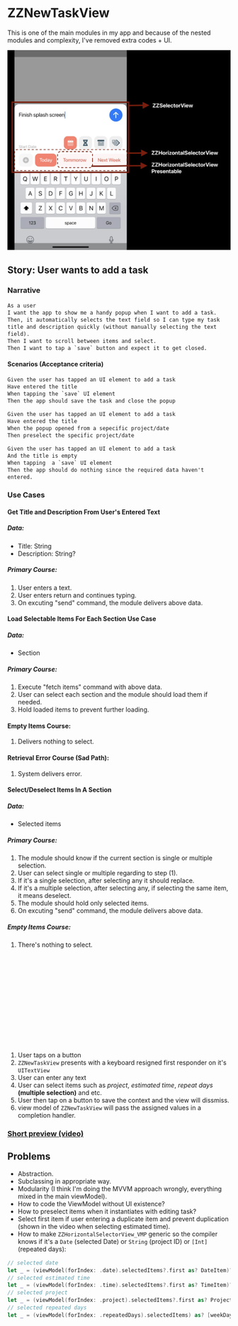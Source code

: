 # ZZNewTaskView
This is one of the main modules in my app and because of the nested modules and complexity, I've removed extra codes + UI.

![Preview](/Resources/UI.png)

## Story: User wants to add a task

### Narrative
```
As a user
I want the app to show me a handy popup when I want to add a task.
Then, it automatically selects the text field so I can type my task title and description quickly (without manually selecting the text field).
Then I want to scroll between items and select.
Then I want to tap a `save` button and expect it to get closed.
```

#### Scenarios (Acceptance criteria)
```
Given the user has tapped an UI element to add a task
Have entered the title
When tapping the `save` UI element
Then the app should save the task and close the popup
```
```
Given the user has tapped an UI element to add a task
Have entered the title
When the popup opened from a sepecific project/date
Then preselect the specific project/date
```
```
Given the user has tapped an UI element to add a task
And the title is empty
When tapping  a `save` UI element
Then the app should do nothing since the required data haven't entered.
```

### Use Cases

#### Get Title and Description From User's Entered Text
##### Data:
- Title: String
- Description: String?

##### Primary Course:
1. User enters a text.
2. User enters return and continues typing.
3. On excuting "send" command, the module delivers above data.


#### Load Selectable Items For Each Section Use Case
##### Data:
- Section

##### Primary Course:
1. Execute "fetch items" command with above data.
2. User can select each section and the module should load them if needed.
3. Hold loaded items to prevent further loading.

#### Empty Items Course:
1. Delivers nothing to select.

#### Retrieval Error Course (Sad Path):
1. System delivers error.


#### Select/Deselect Items In A Section
##### Data:
- Selected items

##### Primary Course:
1. The module should know if the current section is single or multiple selection.
1. User can select single or multiple regarding to step (1).
2. If it's a single selection, after selecting any it should replace.
3. If it's a multiple selection, after selecting any, if selecting the same item, it means deselect.
4. The module should hold only selected items.
5. On excuting "send" command, the module delivers above data.

##### Empty Items Course:
1. There's nothing to select.



<br>
<br>
<br>
<br>
<br>
<br>
<br>
<br>
<br>
<br>
<br>
<br>

1. User taps on a button
2. `ZZNewTaskView` presents with a keyboard resigned first responder on it's `UITextView`
3. User can enter any text
4. User can select items such as _project_, _estimated time_, _repeat days_ **(multiple selection)** and etc.
5. User then tap on a button to save the context and the view will dissmiss.
6. view model of `ZZNewTaskView` will pass the assigned values in a completion handler.

### [Short preview (video)](/Resources/Preview.MP4)

## Problems
- Abstraction.
- Subclassing in appropriate way.
- Modularity (I think I'm doing the MVVM approach wrongly, everything mixed in the main viewModel).
- How to code the ViewModel without UI existence?
- How to preselect items when it instantiates with editing task?
- Select first item if user entering a duplicate item and prevent duplication (shown in the video when selecting estimated time).
- How to make `ZZHorizontalSelectorView_VMP` generic so the compiler knows if it's a `Date` (selected Date) or `String` (project ID) or `[Int]` (repeated days):
``` Swift
// selected date
let _ = (viewModel(forIndex: .date).selectedItems?.first as? DateItem)?.date
// selected estimated time
let _ = (viewModel(forIndex: .time).selectedItems?.first as? TimeItem)?.time ?? 0
// selected project
let _ = (viewModel(forIndex: .project).selectedItems?.first as? Project)
// selected repeated days
let _ = (viewModel(forIndex: .repeatedDays).selectedItems) as? [weekDayItem]
```
